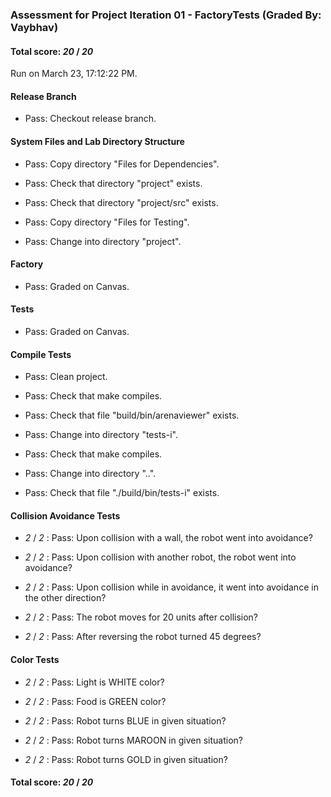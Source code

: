 ### Assessment for Project Iteration 01 - FactoryTests (Graded By: Vaybhav)

#### Total score: _20_ / _20_

Run on March 23, 17:12:22 PM.


#### Release Branch

+ Pass: Checkout release branch.




#### System Files and Lab Directory Structure

+ Pass: Copy directory "Files for Dependencies".



+ Pass: Check that directory "project" exists.

+ Pass: Check that directory "project/src" exists.

+ Pass: Copy directory "Files for Testing".



+ Pass: Change into directory "project".


#### Factory

+ Pass: Graded on Canvas.




#### Tests

+ Pass: Graded on Canvas.




#### Compile Tests

+ Pass: Clean project.



+ Pass: Check that make compiles.



+ Pass: Check that file "build/bin/arenaviewer" exists.

+ Pass: Change into directory "tests-i".

+ Pass: Check that make compiles.



+ Pass: Change into directory "..".

+ Pass: Check that file "./build/bin/tests-i" exists.


#### Collision Avoidance Tests

+  _2_ / _2_ : Pass: Upon collision with a wall, the robot went into avoidance?



+  _2_ / _2_ : Pass: Upon collision with another robot, the robot went into avoidance?



+  _2_ / _2_ : Pass: Upon collision while in avoidance, it went into avoidance in the other direction?



+  _2_ / _2_ : Pass: The robot moves for 20 units after collision?



+  _2_ / _2_ : Pass: After reversing the robot turned 45 degrees?




#### Color Tests

+  _2_ / _2_ : Pass: Light is WHITE color?



+  _2_ / _2_ : Pass: Food is GREEN color?



+  _2_ / _2_ : Pass: Robot turns BLUE in given situation?



+  _2_ / _2_ : Pass: Robot turns MAROON in given situation?



+  _2_ / _2_ : Pass: Robot turns GOLD in given situation?



#### Total score: _20_ / _20_


